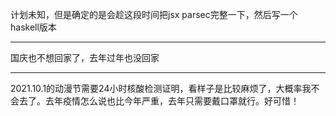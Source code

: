 计划未知，但是确定的是会趁这段时间把jsx parsec完整一下，然后写一个haskell版本

---

国庆也不想回家了，去年过年也没回家

---

2021.10.1的动漫节需要24小时核酸检测证明，看样子是比较麻烦了，大概率我不会去了。去年疫情怎么说也比今年严重，去年只需要戴口罩就行。好可惜！  
